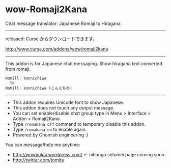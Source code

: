 # wow-Romaji2Kana
Chat message translator: Japanese Romaji to Hiragana

---

released: Curse からダウンロードできます。

<http://www.curse.com/addons/wow/romaji2kana>

---

This addon is for Japanese chat messaging. Show hiragana text converted from romaji.

    Nomill: konnichiwa
      to
    Nomill: konnichiwa (こんにちわ)

---

- This addon requires Unicode font to show Japanese.
- This addon does not touch any output message.
- You can set enable/disable chat group type in Menu > Interface > Addon > Romaji2Kana.
- Type `/romakana off` command to temporary disable this addon.
- Type `/romakana on` to enable again.
- Powered by Gnomish engineering :)

You can message/help me anytime:

- <http://wowbokai.wordpress.com/> <- nihongo setumei page coming soon
- <http://twitter.com/tomita>
